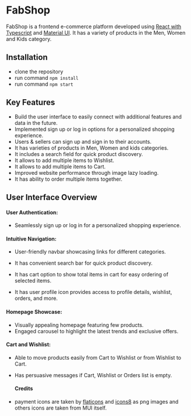 # FabShop

FabShop is a frontend e-commerce platform developed using [React with Typescript](https://react.dev/learn/typescript) and [Material UI](https://mui.com/material-ui/getting-started/). It has a variety of products in the Men, Women and Kids category.

## Installation


- clone the repository
- run command `npm install`
- run command `npm start`

## Key Features

- Build the user interface to easily connect with additional features and data in the future.
- Implemented sign up or log in options for a personalized shopping experience.
- Users & sellers can sign up and sign in to their accounts.
- It has varieties of products in Men, Women and kids categories.
- It includes a search field for quick product discovery.
- It allows to add multiple items to Wishlist.
- It allows to add multiple items to Cart.
- Improved website performance through image lazy loading.
- It has ability to order multiple items together.

## User Interface Overview

#### User Authentication:

- Seamlessly sign up or log in for a personalized shopping experience.

#### Intuitive Navigation:

- User-friendly navbar showcasing links for different categories.
  
- It has convenient search bar for quick product discovery.

- It has cart option to show total items in cart for easy ordering of selected items.

- It has user profile icon provides access to profile details, wishlist, orders, and more.

#### Homepage Showcase:

- Visually appealing homepage featuring few products.
- Engaged carousel to highlight the latest trends and exclusive offers.


#### Cart and Wishlist:

- Able to move products easily from Cart to Wishlist or from Wishlist to Cart.
- Has persuasive messages if Cart, Wishlist or Orders list is empty.


  #### Credits

* payment icons are taken by [flaticons](https://www.flaticon.com/) and [icons8](https://icons8.com/) as png images and others icons are taken from MUI itself.


